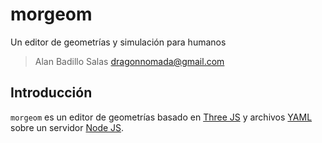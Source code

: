 # morgeom 

Un editor de geometrías y simulación para humanos

> Alan Badillo Salas <dragonnomada@gmail.com>

## Introducción

`morgeom` es un editor de geometrías basado en [Three JS](https://threejs.org) y archivos [YAML](https://yaml.org) sobre un servidor [Node JS](https://nodejs.org).


